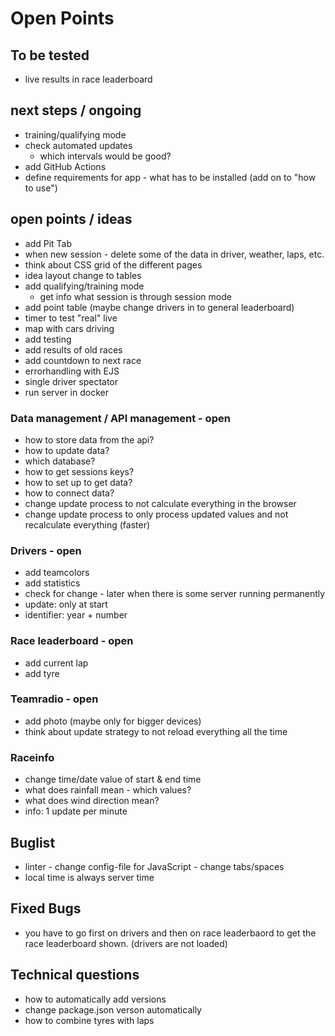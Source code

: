 # Open Points

## To be tested
- live results in race leaderboard

## next steps / ongoing
- training/qualifying mode
- check automated updates
  - which intervals would be good?
- add GitHub Actions
- define requirements for app - what has to be installed (add on to "how to use")

## open points / ideas
- add Pit Tab
- when new session - delete some of the data in driver, weather, laps, etc.
- think about CSS grid of the different pages
- idea layout change to tables
- add qualifying/training mode
  - get info what session is through session mode
- add point table (maybe change drivers in to general leaderboard)
- timer to test "real" live
- map with cars driving
- add testing
- add results of old races
- add countdown to next race
- errorhandling with EJS
- single driver spectator
- run server in docker

### Data management / API management - open
- how to store data from the api?
- how to update data?
- which database?
- how to get sessions keys?
- how to set up to get data?
- how to connect data?
- change update process to not calculate everything in the browser
- change update process to only process updated values and not recalculate everything (faster)

### Drivers - open
- add teamcolors
- add statistics
- check for change - later when there is some server running permanently
- update: only at start
- identifier: year + number

### Race leaderboard - open
- add current lap
- add tyre

### Teamradio - open
- add photo (maybe only for bigger devices)
- think about update strategy to not reload everything all the time

### Raceinfo
- change time/date value of start & end time
- what does rainfall mean - which values?
- what does wind direction mean?
- info: 1 update per minute

## Buglist
- linter - change config-file for JavaScript - change tabs/spaces
- local time is always server time

## Fixed Bugs
- you have to go first on drivers and then on race leaderbaord to get the race leaderboard shown. (drivers are not loaded)

## Technical questions
- how to automatically add versions
- change package.json verson automatically
- how to combine tyres with laps
